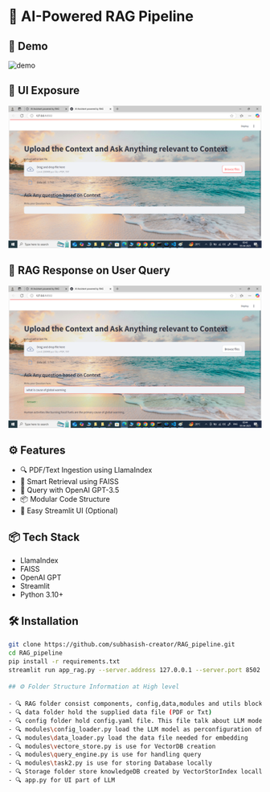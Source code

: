 # 🚀 AI-Powered RAG Pipeline

## 📸 Demo

![demo](Image/demo.gif)

## 📸 UI Exposure

![Demo Screenshot](Image/app_rag.png)

## 📸 RAG Response on User Query

![Demo Screenshot](Image/app_rag_response.png)

## ⚙️ Features

- 🔍 PDF/Text Ingestion using LlamaIndex
- 🧠 Smart Retrieval using FAISS
- 💬 Query with OpenAI GPT-3.5
- 📦 Modular Code Structure
- 🚀 Easy Streamlit UI (Optional)



## 📦 Tech Stack

- LlamaIndex
- FAISS
- OpenAI GPT
- Streamlit
- Python 3.10+

## 🛠️ Installation

```bash
git clone https://github.com/subhasish-creator/RAG_pipeline.git
cd RAG_pipeline
pip install -r requirements.txt
streamlit run app_rag.py --server.address 127.0.0.1 --server.port 8502

## ⚙️ Folder Structure Information at High level

- 🔍 RAG folder consist components, config,data,modules and utils blocks
- 🔍 data folder hold the supplied data file (PDF or Txt)
- 🔍 config folder hold config.yaml file. This file talk about LLM model name and its parameter.
- 🔍 modules\config_loader.py load the LLM model as perconfiguration of yaml file
- 🔍 modules\data_loader.py load the data file needed for embedding
- 🔍 modules\vectore_store.py is use for VectorDB creation
- 🔍 modules\query_engine.py is use for handling query
- 🔍 modules\task2.py is use for storing Database locally
- 🔍 Storage folder store knowledgeDB created by VectorStorIndex locally in HardDisk
- 🔍 app.py for UI part of LLM
  
